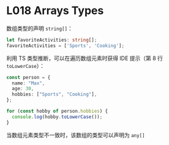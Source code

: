 # L018 Arrays Types



数组类型的声明 `string[]`：

```ts
let favoriteActivities: string[];
favoriteActivities = ['Sports', 'Cooking'];
```



利用 TS 类型推断，可以在遍历数组元素时获得 IDE 提示（第 8 行 `toLowerCase`）：

```ts
const person = {
  name: "Max",
  age: 30,
  hobbies: ["Sports", "Cooking"],
};

for (const hobby of person.hobbies) {
  console.log(hobby.toLowerCase());
}
```



当数组元素类型不一致时，该数组的类型可以声明为 `any[]`